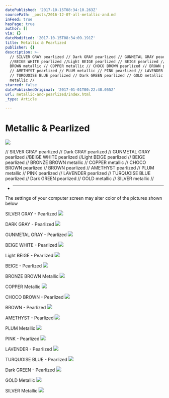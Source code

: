 ```yaml
---
datePublished: '2017-10-15T08:34:10.263Z'
sourcePath: _posts/2016-12-07-all-metallic-and.md
inFeed: true
hasPage: true
author: []
via: {}
dateModified: '2017-10-15T08:34:09.191Z'
title: Metallic & Pearlized
publisher: {}
description: >-
  // SILVER GRAY pearlized // Dark GRAY pearlized // GUNMETAL GRAY pearlized
  //BEIGE WHITE pearlized //Light BEIGE pearlized // BEIGE pearlized // BRONZE
  BROWN metallic // COPPER metallic // CHOCO BROWN pearlized // BROWN pearlized
  // AMETHYST pearlized // PLUM metallic // PINK pearlized // LAVENDER pearlized
  // TURQUOISE BLUE pearlized // Dark GREEN pearlized // GOLD metallic // SILVER
  metallic //
starred: false
datePublishedOriginal: '2017-01-01T00:22:48.055Z'
url: metallic-and-pearlized/index.html
_type: Article

---
```

# Metallic & Pearlized
![](https://the-grid-user-content.s3-us-west-2.amazonaws.com/b8fc6acd-470a-4e1e-9996-938fb4f931fc.jpg)

// SILVER GRAY pearlized // Dark GRAY pearlized // GUNMETAL GRAY pearlized //BEIGE WHITE pearlized //Light BEIGE pearlized // BEIGE pearlized // BRONZE BROWN metallic // COPPER metallic // CHOCO BROWN pearlized // BROWN pearlized // AMETHYST pearlized // PLUM metallic // PINK pearlized // LAVENDER pearlized // TURQUOISE BLUE pearlized // Dark GREEN pearlized // GOLD metallic // SILVER metallic //

* ---

The settings of your computer screen may alter color of the pictures shown below

SILVER GRAY - Pearlized
![](https://the-grid-user-content.s3-us-west-2.amazonaws.com/145aece0-2fef-47da-aea8-4f8c817db686.jpg)

DARK GRAY - Pearlized
![](https://the-grid-user-content.s3-us-west-2.amazonaws.com/995fd1db-045a-474b-a651-fbdcd1c085ad.jpg)

GUNMETAL GRAY - Pearlized
![](https://the-grid-user-content.s3-us-west-2.amazonaws.com/f1e39eb5-61bf-4f13-8348-2d43bb7fcfb8.jpg)

BEIGE WHITE - Pearlized
![](https://the-grid-user-content.s3-us-west-2.amazonaws.com/08b4c5d0-7034-46b8-b262-7f1c6a92cd70.jpg)

Light BEIGE - Pearlized
![](https://the-grid-user-content.s3-us-west-2.amazonaws.com/853e9b04-6603-4361-b70b-c3639bc9b427.jpg)

BEIGE - Pearlized
![](https://the-grid-user-content.s3-us-west-2.amazonaws.com/3bd744d4-ad36-4f7b-a7f4-9cd8bd0c7f18.jpg)

BRONZE BROWN Metallic
![](https://the-grid-user-content.s3-us-west-2.amazonaws.com/4a7275cd-2729-4624-a99b-4d1bf4adf5b8.jpg)

COPPER Metallic
![](https://the-grid-user-content.s3-us-west-2.amazonaws.com/a6adcf23-53ec-4e70-ac92-ecbf4da627cd.jpg)

CHOCO BROWN - Pearlized
![](https://the-grid-user-content.s3-us-west-2.amazonaws.com/431c3c4f-414b-48e4-92de-4523a318d159.jpg)

BROWN - Pearlized
![](https://the-grid-user-content.s3-us-west-2.amazonaws.com/cba678c9-66e8-4890-bf0f-6718519efe30.jpg)

AMETHYST - Pearlized
![](https://the-grid-user-content.s3-us-west-2.amazonaws.com/b8355eda-9942-4076-9123-ad55c6daf3d3.jpg)

PLUM Metallic
![](https://the-grid-user-content.s3-us-west-2.amazonaws.com/ab0e7889-56b2-4c0e-a27a-c22b534a0104.jpg)

PINK - Pearlized
![](https://the-grid-user-content.s3-us-west-2.amazonaws.com/d2817f39-3d60-4b96-9479-b5fb4adf3f8f.jpg)

LAVENDER - Pearlized
![](https://the-grid-user-content.s3-us-west-2.amazonaws.com/f1233cb8-3bf0-4361-81bc-71a80f7c6c63.jpg)

TURQUOISE BLUE - Pearlized
![](https://the-grid-user-content.s3-us-west-2.amazonaws.com/7aad039c-d628-4771-8840-9bdd6c92a76e.jpg)

Dark GREEN - Pearlized
![](https://the-grid-user-content.s3-us-west-2.amazonaws.com/c88b4a6f-9cff-4eda-8e32-c67bc0cdc526.jpg)

GOLD Metallic
![](https://the-grid-user-content.s3-us-west-2.amazonaws.com/16b7863a-041e-4990-9d1b-f60e738670bf.jpg)

SILVER Metallic
![](https://the-grid-user-content.s3-us-west-2.amazonaws.com/86035760-3ebe-4e31-98f7-c3378f2b20d5.jpg)